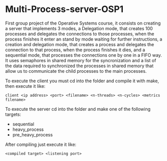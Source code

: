 # Multi-Process-server-OSP1
First group project of the Operative Systems course, it consists on creating a server that implements 3 modes, a Delegation mode, that creates 100 processes and delegates the connections to those processes, when the process finishes it enter an stand by mode waiting for further instructions, a creation and delegation mode, that creates a process and delegates the connection to that process, when the process finishes it dies, and a sequential mode, that processes the connections one by one in a FIFO way.
It uses semaphores in shared memory for the syncronization and a list of the data required to synchronized the processes in shared memory that allow us to communicate the child processes to the main processes.

To execute the client you must cd into the folder and compile it with make, then execute it like:
```console
client <ip address> <port> <filename> <n-threads> <n-cycles> <metrics filename>
```
To execute the server cd into the folder and make one of the following targets:
- sequential
- heavy_process
- pre_heavy_process

After compiling just execute it like:
```console
<compiled target> <listening port>
```

